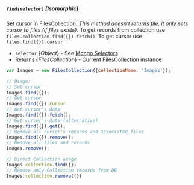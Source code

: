 ##### `find(selector)` [*Isomorphic*]

Set cursor in FilesCollection. *This method doesn't returns file, it only sets cursor to files (if files exists)*. To get records from collection use `files.collection.find({}).fetch()`. To get cursor use `files.find({}).cursor`

 - `selector` {*Object*} - See [Mongo Selectors](http://docs.meteor.com/#selectors)
 - Returns {*FilesCollection*} - Current FilesCollection instance

```javascript
var Images = new FilesCollection({collectionName: 'Images'});

// Usage:
// Set cursor
Images.find({});
// Get cursor
Images.find({}).cursor
// Get cursor's data
Images.find({}).fetch();
// Get cursor's data (alternative)
Images.find({}).get();
// Remove all cursor's records and associated files
Images.find({}).remove();
// Remove all files and records
Images.remove();

// Direct Collection usage
Images.collection.find({})
// Remove only Collection records from DB
Images.collection.remove({})
```